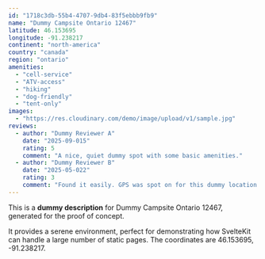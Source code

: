 ```yaml
---
id: "1718c3db-55b4-4707-9db4-83f5ebbb9fb9"
name: "Dummy Campsite Ontario 12467"
latitude: 46.153695
longitude: -91.238217
continent: "north-america"
country: "canada"
region: "ontario"
amenities:
  - "cell-service"
  - "ATV-access"
  - "hiking"
  - "dog-friendly"
  - "tent-only"
images:
  - "https://res.cloudinary.com/demo/image/upload/v1/sample.jpg"
reviews:
  - author: "Dummy Reviewer A"
    date: "2025-09-015"
    rating: 5
    comment: "A nice, quiet dummy spot with some basic amenities."
  - author: "Dummy Reviewer B"
    date: "2025-05-022"
    rating: 3
    comment: "Found it easily. GPS was spot on for this dummy location."
---
```


This is a **dummy description** for Dummy Campsite Ontario 12467, generated for the proof of concept.

It provides a serene environment, perfect for demonstrating how SvelteKit can handle a large number of static pages. The coordinates are 46.153695, -91.238217.
